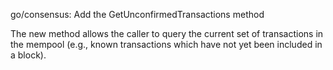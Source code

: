 go/consensus: Add the GetUnconfirmedTransactions method

The new method allows the caller to query the current set of transactions in
the mempool (e.g., known transactions which have not yet been included in a
block).
